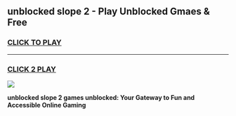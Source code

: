 
## unblocked slope 2 - Play Unblocked Gmaes & Free
<h3>
<a href="https://news.freeplayer.one?title=unblocked_slope_2&ref=16F">CLICK TO PLAY</a></h3>
<hr>

<h3>
<a href="https://news.freeplayer.one?title=unblocked_slope_2&ref=16F">CLICK 2 PLAY</a>
  
</h3>

<a href="https://news.freeplayer.one?title=unblocked_slope_2&ref=16F/"><img src="https://clearcache.store/games.png"></a>


**unblocked slope 2 games unblocked: Your Gateway to Fun and Accessible Online Gaming**
